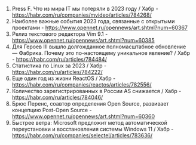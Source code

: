 1. Press F. Что из мира IT мы потеряли в 2023 году / Хабр - https://habr.com/ru/companies/mvideo/articles/784268/
1. Наиболее важные события 2023 года, связанные с открытыми проектами - https://www.opennet.ru/opennews/art.shtml?num=60367
1. Релиз текстового редактора Vim 9.1 - https://www.opennet.ru/opennews/art.shtml?num=60385
1. Для Героев III вышло долгожданное полномасштабное обновление — Фабрика. Почему это по-настоящему уникальное явление? / Хабр - https://habr.com/ru/articles/784484/
1. Статистика по Linux за 2023 / Хабр - https://habr.com/ru/articles/784222/
1. Еще один год из жизни ReactOS / Хабр - https://habr.com/ru/companies/reactos/articles/782556/
1. Количество зарегистрированных в России AS снижается / Хабр - https://habr.com/ru/articles/784046/
1. Брюс Перенс, соавтор определения Open Source, развивает концепцию Post-Open Source - https://www.opennet.ru/opennews/art.shtml?num=60360
1. Быстрее ветра: Microsoft предложит метод автоматической переустановки и восстановления системы Windows 11 / Хабр - https://habr.com/ru/companies/selectel/articles/783636/
